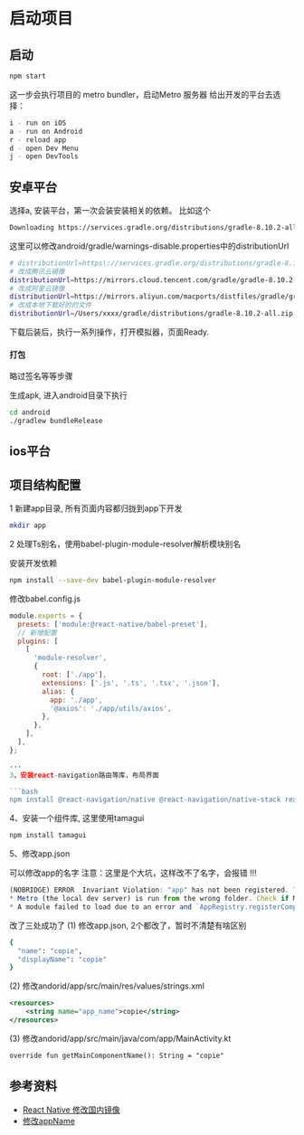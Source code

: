 # 启动项目

## 启动

```bash
npm start
```

这一步会执行项目的 metro bundler，启动Metro 服务器
给出开发的平台去选择：

``` bash
i - run on iOS
a - run on Android
r - reload app
d - open Dev Menu
j - open DevTools
```

## 安卓平台

选择a, 安装平台，第一次会装安装相关的依赖。
比如这个

```bash
Downloading https://services.gradle.org/distributions/gradle-8.10.2-all.zip
```
这里可以修改android/gradle/warnings-disable.properties中的distributionUrl

```bash 
# distributionUrl=https\://services.gradle.org/distributions/gradle-8.10.2-all.zip
# 改成腾讯云镜像
distributionUrl=https://mirrors.cloud.tencent.com/gradle/gradle-8.10.2-all.zip
# 改成阿里云镜像
distributionUrl=https://mirrors.aliyun.com/macports/distfiles/gradle/gradle-8.10.2-all.zip
# 改成本地下载好的的文件
distributionUrl=/Users/xxxx/gradle/distributions/gradle-8.10.2-all.zip
```
下载后装后，执行一系列操作，打开模拟器，页面Ready.


#### 打包

略过签名等等步骤

生成apk, 进入android目录下执行

```bash
cd android
./gradlew bundleRelease
```

## ios平台

## 项目结构配置

1 新建app目录, 所有页面内容都归拢到app下开发

```bash
mkdir app
```

2 处理Ts别名，使用babel-plugin-module-resolver解析模块别名

安装开发依赖

```bash
npm install --save-dev babel-plugin-module-resolver
```
修改babel.config.js
```js
module.exports = {
  presets: ['module:@react-native/babel-preset'],
  // 新增配置
  plugins: [
    [
      'module-resolver',
      {
        root: ['./app'],
        extensions: ['.js', '.ts', '.tsx', '.json'],
        alias: {
          app: './app',
          '@axios': './app/utils/axios',
        },
      },
    ],
  ],
};

···
3、安装react-navigation路由等库，布局界面

```bash
npm install @react-navigation/native @react-navigation/native-stack react-native-safe-area-context react-native-screens
```

4、安装一个组件库, 这里使用tamagui

```bash
npm install tamagui
```

5、修改app.json

可以修改app的名字
注意：这里是个大坑，这样改不了名字，会报错 !!!

```js
(NOBRIDGE) ERROR  Invariant Violation: "app" has not been registered. This can happen if:
* Metro (the local dev server) is run from the wrong folder. Check if Metro is running, stop it and restart it in the current project.
* A module failed to load due to an error and `AppRegistry.registerComponent` wasn't called.
```
改了三处成功了
(1) 修改app.json, 2个都改了，暂时不清楚有啥区别

``` bash
{
  "name": "copie",
  "displayName": "copie"
}
```
(2) 修改andorid/app/src/main/res/values/strings.xml

```xml
<resources>
    <string name="app_name">copie</string>
</resources>

```

(3) 修改andorid/app/src/main/java/com/app/MainActivity.kt

```xml
override fun getMainComponentName(): String = "copie"
```


## 参考资料

- [React Native 修改国内镜像](https://blog.csdn.net/qq_44094296/article/details/135682127)
- [修改appName](https://stackoverflow.com/questions/34794679/change-app-name-in-react-native?rq=1)
